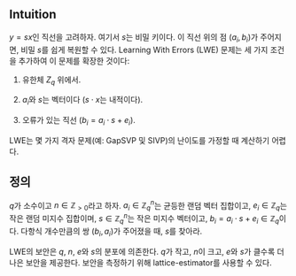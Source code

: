 ## Intuition

$y = sx$인 직선을 고려하자. 여기서 $s$는 비밀 키이다. 이 직선 위의 점 $(a_i, b_i)$가 주어지면, 비밀 $s$를 쉽게 복원할 수 있다. Learning With Errors (LWE) 문제는 세 가지 조건을 추가하여 이 문제를 확장한 것이다:

1. 유한체 $Z_q$ 위에서.

2. $a_i$와 $s$는 벡터이다 ($s \cdot x$는 내적이다).

3. 오류가 있는 직선 ($b_i = a_i \cdot s + e_i$).

LWE는 몇 가지 격자 문제(예: GapSVP 및 SIVP)의 난이도를 가정할 때 계산하기 어렵다.

## 정의 

$q$가 소수이고 $n \in \mathbb{Z}_{>0}$라고 하자. $a_i \in \mathbb{Z}_q^n$는 균등한 랜덤 벡터 집합이고, $e_i \in \mathbb{Z}_q$는 작은 랜덤 미지수 집합이며, $s \in \mathbb{Z}_q^n$는 작은 미지수 벡터이고, $b_i = a_i \cdot s + e_i \in \mathbb{Z}_q$이다. 다항식 개수만큼의 쌍 $(b_i, a_i)$가 주어졌을 때, $s$를 찾아라.

LWE의 보안은 $q$, $n$, $e$와 $s$의 분포에 의존한다. $q$가 작고, $n$이 크고, $e$와 $s$가 클수록 더 나은 보안을 제공한다. 보안을 측정하기 위해 lattice-estimator를 사용할 수 있다.